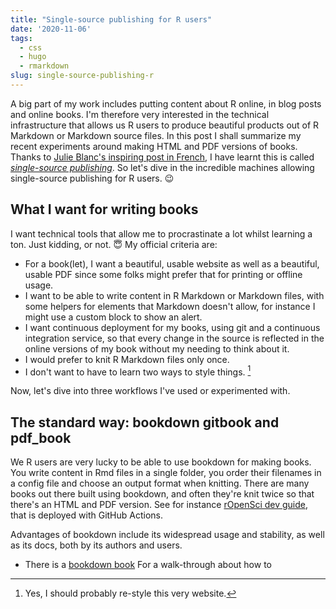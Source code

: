 ```yaml
---
title: "Single-source publishing for R users"
date: '2020-11-06'
tags:
  - css
  - hugo
  - rmarkdown
slug: single-source-publishing-r
---
```


A big part of my work includes putting content about R online, in blog posts and online books.
I'm therefore very interested in the technical infrastructure that allows us R users to produce beautiful products out of R Markdown or Markdown source files.
In this post I shall summarize my recent experiments around making HTML and PDF versions of books.
Thanks to [Julie Blanc's inspiring post in French](https://julie-blanc.fr/blog/2020-11-05_chiragan/), I have learnt this is called [_single-source publishing_](https://en.wikipedia.org/wiki/Single-source_publishing).
So let's dive in the incredible machines allowing single-source publishing for R users. :wink:

## What I want for writing books

I want technical tools that allow me to procrastinate a lot whilst learning a ton.
Just kidding, or not. :innocent:
My official criteria are:

* For a book(let), I want a beautiful, usable website as well as a beautiful, usable PDF since some folks might prefer that for printing or offline usage.
* I want to be able to write content in R Markdown or Markdown files, with some helpers for elements that Markdown doesn't allow, for instance I might use a custom block to show an alert.
* I want continuous deployment for my books, using git and a continuous integration service, so that every change in the source is reflected in the online versions of my book without my needing to think about it.
* I would prefer to knit R Markdown files only once.
* I don't want to have to learn two ways to style things. [^website]

[^website]: Yes, I should probably re-style this very website.

Now, let's dive into three workflows I've used or experimented with.

## The standard way: bookdown gitbook and pdf_book

We R users are very lucky to be able to use bookdown for making books.
You write content in Rmd files in a single folder, you order their filenames in a config file and choose an output format when knitting.
There are many books out there built using bookdown, and often they're knit twice so that there's an HTML and PDF version.
See for instance [rOpenSci dev guide](https://devguide.ropensci.org), that is deployed with GitHub Actions.

Advantages of bookdown include its widespread usage and stability, as well as its docs, both by its authors and users.
* There is a [bookdown book](https://www.bookdown.org/)
For a walk-through about how to 
